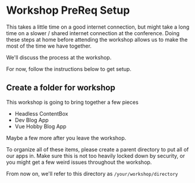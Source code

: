 # Workshop PreReq Setup

This takes a little time on a good internet connection, but might take a long time on a slower / shared internet connection at the conference. Doing these steps at home before attending the workshop allows us to make the most of the time we have together.

We'll discuss the process at the workshop.

For now, follow the instructions below to get setup.

## Create a folder for workshop

This workshop is going to bring together a few pieces

- Headless ContentBox
- Dev Blog App 
- Vue Hobby Blog App 

Maybe a few more after you leave the workshop.

To organize all of these items, please create a parent directory to put all of our apps in. Make sure this is not too heavily locked down by security, or you might get a few weird issues throughout the workshop.

From now on, we'll refer to this directory as `/your/workshop/directory`